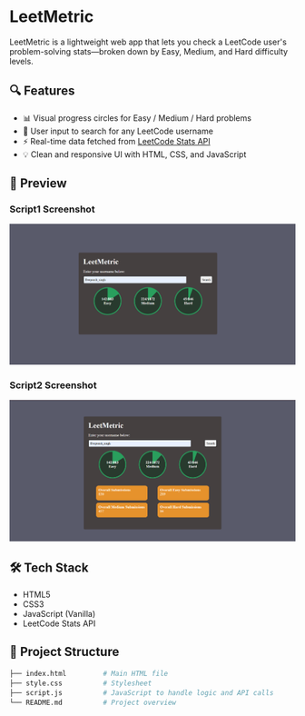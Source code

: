 # LeetMetric

LeetMetric is a lightweight web app that lets you check a LeetCode user's problem-solving stats—broken down by Easy, Medium, and Hard difficulty levels.

## 🔍 Features

- 📊 Visual progress circles for Easy / Medium / Hard problems
- 🧑 User input to search for any LeetCode username
- ⚡ Real-time data fetched from [LeetCode Stats API](https://leetcode-stats-api.herokuapp.com/)
- 💡 Clean and responsive UI with HTML, CSS, and JavaScript

## 📸 Preview
<h3>Script1 Screenshot</h3>
<img src="screenshots/scrpit1_image.png" alt="LeetMetric Screenshot" width="600"/>
<br>
<h3>Script2 Screenshot</h3>
<img src="screenshots/script2_image.png" alt="LeetMetric Screenshot" width="600"/>


## 🛠 Tech Stack

- HTML5
- CSS3
- JavaScript (Vanilla)
- LeetCode Stats API

## 📂 Project Structure

```bash
├── index.html         # Main HTML file
├── style.css          # Stylesheet
├── script.js          # JavaScript to handle logic and API calls
└── README.md          # Project overview
